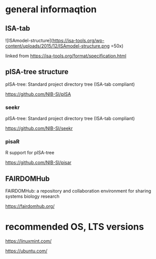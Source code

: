 # general informaqtion 

## ISA-tab

![ISAmodel-structure](https://isa-tools.org/wp-content/uploads/2015/12/ISAmodel-structure.png =50x) 

linked from <https://isa-tools.org/format/specification.html>

## pISA-tree structure
pISA-tree: Standard project directory tree (ISA-tab compliant) 

<https://github.com/NIB-SI/pISA>

### seekr
pISA-tree: Standard project directory tree (ISA-tab compliant)

<https://github.com/NIB-SI/seekr>

### pisaR
R support for pISA-tree

<https://github.com/NIB-SI/pisar>

## FAIRDOMHub
FAIRDOMHub: a repository and collaboration environment for sharing systems biology research

<https://fairdomhub.org/>

# recommended OS, LTS versions

<https://linuxmint.com/>

<https://ubuntu.com/>

